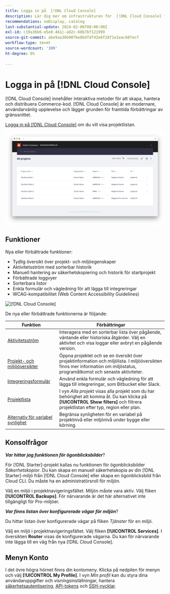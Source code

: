 ```yaml
---
title: Logga in på  [!DNL Cloud Console]
description: Lär dig mer om infrastrukturen för  [!DNL Cloud Console] for Adobe Commerce i molnet.
recommendations: noDisplay, catalog
last-substantial-update: 2024-02-06T00:00:00Z
exl-id: c19a36b6-e5e8-461c-a82c-68b7bf121999
source-git-commit: abe9aa36b907be8bdfdf42e6f28f1e1eac68fecf
workflow-type: tm+mt
source-wordcount: '389'
ht-degree: 0%

---
```



# Logga in på [!DNL Cloud Console]

[!DNL Cloud Console] innehåller interaktiva metoder för att skapa, hantera och distribuera Commerce-kod. [!DNL Cloud Console] är en modernare, användarvänlig upplevelse och lägger grunden för framtida förbättringar av gränssnittet.

[Logga in på  [!DNL Cloud Console]](https://console.adobecommerce.com) om du vill visa projektlistan.

![Projektlista](../assets/ui-allprojects-list.png)

## Funktioner

Nya eller förbättrade funktioner:

- Tydlig översikt över projekt- och miljöegenskaper
- Aktivitetsström med sorterbar historik
- Manuell hantering av säkerhetskopiering och historik för startprojekt
- Förbättrade loggvyer
- Sorterbara listor
- Enkla formulär och vägledning för att lägga till integreringar
- WCAG-kompatibilitet (Web Content Accessibility Guidelines)

![[!DNL Cloud Console]](../assets/CloudConsole.svg)

De nya eller förbättrade funktionerna är följande:

| Funktion | Förbättringar |
| -------------- | ----------------------------------- |
| [Aktivitetsström](../cloud-guide/project/activity-stream.md) | Interagera med en sorterbar lista över pågående, väntande eller historiska åtgärder. Välj en aktivitet och visa loggar eller avbryt en pågående version. |
| [Projekt- och miljööversikter](../cloud-guide/project/overview.md#project-overview) | Öppna projektet och se en översikt över projektinformation och miljölista. I miljööversikten finns mer information om miljöstatus, programåtkomst och senaste aktiviteter. |
| [Integreringsformulär](../cloud-guide/integrations/overview.md) | Använd enkla formulär och vägledning för att lägga till integreringar, som Bitbucket eller Slack. |
| [Projektlista](../cloud-guide/project/overview.md#cloud-console) | I vyn _Alla projekt_ visas alla projekt som du har behörighet att komma åt. Du kan klicka på **[!UICONTROL Show filters]** och filtrera projektlistan efter typ, region eller plan. |
| [Alternativ för variabel synlighet](../cloud-guide/environment/variable-levels.md) | Begränsa synligheten för en variabel på projektnivå eller miljönivå under bygge eller körning. |

<!-- The following are features yet to be activated:
| **Apps and services topology** | The Apps & Services topology is visible on Project and Environment views. This interactive diagram allows you to select a service and view the relationship details, such as name, type, version, port, and more. Click **[!UICONTROL View details]** to access the overview and configuration panel for each service. | -->

## Konsolfrågor

**_Var hittar jag funktionen för ögonblicksbilder_**?

För [!DNL Starter]-projekt kallas nu funktionen för ögonblicksbilder _Säkerhetskopior_. Du kan skapa en manuell säkerhetskopia av din [!DNL Starter]-miljö från [!DNL Cloud Console] eller skapa en ögonblicksbild från Cloud CLI. Du måste ha en administratörsroll för miljön.

Välj en miljö i projektnavigeringsfältet. Miljön måste vara aktiv. Välj fliken **[!UICONTROL Backups]**. För närvarande är det här alternativet inte tillgängligt för Pro-miljöer.

**_Var finns listan över konfigurerade vägar för miljön_**?

Du hittar listan över konfigurerade vägar på fliken _Tjänster_ för en miljö.

Välj en miljö i projektnavigeringsfältet. Välj fliken **[!UICONTROL Services]**. I översikten **Router** visas de konfigurerade vägarna. Du kan för närvarande inte lägga till en väg från nya [!DNL Cloud Console].

## Menyn Konto

I det övre högra hörnet finns din kontomeny. Klicka på nedpilen för menyn och välj **[!UICONTROL My Profile]**. I vyn _Min profil_ kan du styra dina användaruppgifter och visningsinställningar, hantera [säkerhetsautentisering](../cloud-guide/project/user-access.md#user-authentication-requirements), [API-tokens](../cloud-guide/project/user-access.md#create-an-api-token) och [SSH-nycklar](../cloud-guide/development/secure-connections.md).
